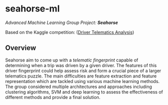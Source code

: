 # seahorse-ml
_Advanced Machine Learning Group Project: **Seahorse**_

Based on the Kaggle competition: ([Driver Telematics Analysis](https://www.kaggle.com/c/axa-driver-telematics-analysis))

## Overview

Seahorse aim to come up with a _telematic fingerprint_ capable of determining when a trip was driven by a given driver. The features of this driver fingerprint could help assess risk and form a crucial piece of a larger telematics puzzle. The main difficulties are feature extraction and feature representation which are tackled using various machine learning methods. The group considered multiple architectures and approaches including clustering algorithms, SVM and deep learning to assess the effectiveness of different methods and provide a final solution.
